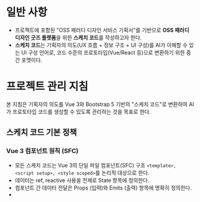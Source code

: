 # 일반 사항

- 프로젝트에 포함된 "OSS 패러디 디자인 서비스 기획서"를 기반으로 **OSS 패러디 디자인 굿즈 플랫폼**을 위한 **스케치 코드**를 작성하고자 한다.
- **스케치 코드**는 기획자의 의도(UX 흐름 + 정보 구조 + UI 구성)를 AI가 이해할 수 있는 UI 구성 언어로, 코드 수준의 프로토타입(Vue/React 등)으로 변환하기 위한 중간 포맷이다.

# 프로젝트 관리 지침

본 지침은 기획자의 의도를 Vue 3와 Bootstrap 5 기반의 "스케치 코드"로 변환하여 AI가 프로토타입 코드를 생성할 수 있도록 관리하는 것을 목표로 한다.

## 스케치 코드 기본 정책

### Vue 3 컴포넌트 원칙 (SFC)
- 모든 스케치 코드는 Vue 3의 단일 파일 컴포넌트(SFC) 구조 `<template>, <script setup>, <style scoped>`를 논리적 대상으로 한다.
- 데이터는 ref, reactive 사용을 전제로 State 항목에 정의한다.
- 컴포넌트 간 데이터 전달은 Props (입력)와 Emits (출력) 항목에 명확히 정의한다.
- <style>은 scoped를 기본으로 하며, 모든 스타일링은 Bootstrap 5 정책을 따른다.

### Bootstrap 5 스타일링 원칙 (Utility-First)
- 모든 UI 레이아웃과 스타일은 Bootstrap 5(BS5)의 유틸리티 클래스 사용을 최우선으로 한다.
- 그리드: container, row, col-* (예: col-md-6)를 사용하여 레이아웃을 구성한다.
- 컴포넌트: BS5가 제공하는 컴포넌트(예: card, btn, form-control, modal, nav)를 우선적으로 활용한다.
- 스타일링: 여백(p-3, mt-2), 색상(text-primary, bg-light), 정렬(d-flex, justify-content-between) 등 유틸리티 클래스로 스타일을 정의한다.
- 예외: 커스텀 CSS는 플랫폼의 고유 브랜딩 색상 등 불가피한 경우에만 <style scoped> 내에 최소한으로 정의하고 주석을 필수로 한다.

## 스케치 코드 중간 포맷 정의
AI가 이해할 수 있도록 구조화된 텍스트 포맷인 YAML을 사용
